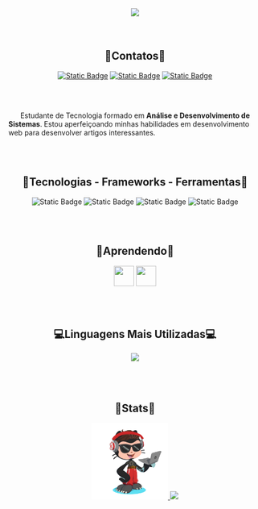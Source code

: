 

<div align="center">

<img width="50%" src="/assets/logo.gif"/>

</div>
<br><br>
<div align="center">

## :email:Contatos:email:
  
[![Static Badge](https://img.shields.io/badge/Legolas2023-black?style=for-the-badge&logo=github)](https://github.com/Legolas-2023)
[![Static Badge](https://img.shields.io/badge/Crystian%20Tasca-blue?style=for-the-badge&logo=linkedin)](linkedin.com/in/crystian-tasca)
[![Static Badge](https://img.shields.io/badge/Gmail-%23EA4335?style=for-the-badge&logo=gmail&logoColor=white)](mailto:crystianmattos20@gmail.com)

</div>
<br><br>
<div>

<p> &nbsp &nbsp &nbsp Estudante de Tecnologia formado em <b>Análise e Desenvolvimento de Sistemas</b>. Estou aperfeiçoando minhas habilidades em desenvolvimento web para desenvolver artigos interessantes. </p>

</div>
<br><br>
<div align="center">
  
## :hammer:Tecnologias - Frameworks - Ferramentas:hammer:

  
![Static Badge](https://img.shields.io/badge/HTML5-%23E34F26?style=for-the-badge&logo=html5&labelColor=black)
![Static Badge](https://img.shields.io/badge/CSS3-%231572B6?style=for-the-badge&logo=css3)
![Static Badge](https://img.shields.io/badge/JavaScript-%23F7DF1E?style=for-the-badge&logo=javascript&logoColor=%23F7DF1E&labelColor=black)
![Static Badge](https://img.shields.io/badge/Arduino-%2300009C?style=for-the-badge&logo=arduino&logoColor=%2300ffff)
       
</div>

<br><br>

<div align="center">

## :pencil:Aprendendo:pencil:
  
<img loading="lazy" src="https://cdn.jsdelivr.net/gh/devicons/devicon@latest/icons/php/php-original.svg" width="40" height="40" />

<img loading="lazy" src="https://cdn.jsdelivr.net/gh/devicons/devicon@latest/icons/javascript/javascript-original.svg" width="40" height="40" />
          
</div>

<br><br>

<div align="center">

## :computer:Linguagens Mais Utilizadas:computer:

<a href="https://github.com/Legolas-2023">
  
<img loading="lazy" width="50%" src="https://github-readme-stats.vercel.app/api/top-langs/?username=Legolas-2023&layout=compact&langs_count=7&theme=dracula"/>

</a>

</div>

<br><br>

<div align="center">

## :star2:Stats:star2:
  
<a href="https://github.com/Legolas-2023">
  
<img width="30%" src="/assets/octocat-1709129042378.png"/>
  
<img loading="lazy" width="50%" src="https://github-readme-stats.vercel.app/api?username=Legolas-2023&show_icons=true&theme=dracula&include_all_commits=true&count_private=true"/>

</a>
</div>




